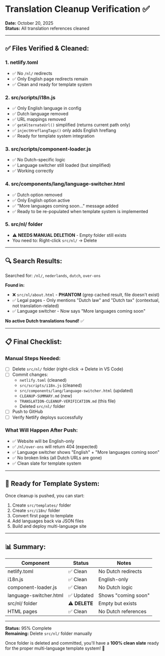 # Translation Cleanup Verification ✅

**Date:** October 20, 2025  
**Status:** All translation references cleaned

---

## ✅ Files Verified & Cleaned:

### 1. **netlify.toml**
- ✅ No `/nl/` redirects
- ✅ Only English page redirects remain
- ✅ Clean and ready for template system

### 2. **src/scripts/i18n.js**
- ✅ Only English language in config
- ✅ Dutch language removed
- ✅ URL mappings removed
- ✅ `getAlternateUrl()` simplified (returns current path only)
- ✅ `injectHreflangTags()` only adds English hreflang
- ✅ Ready for template system integration

### 3. **src/scripts/component-loader.js**
- ✅ No Dutch-specific logic
- ✅ Language switcher still loaded (but simplified)
- ✅ Working correctly

### 4. **src/components/lang/language-switcher.html**
- ✅ Dutch option removed
- ✅ Only English option active
- ✅ "More languages coming soon..." message added
- ✅ Ready to be re-populated when template system is implemented

### 5. **src/nl/ folder**
- ⚠️ **NEEDS MANUAL DELETION** - Empty folder still exists
- You need to: Right-click `src/nl/` → Delete

---

## 🔍 Search Results:

Searched for: `/nl/`, `nederlands`, `dutch`, `over-ons`

**Found in:**
- ❌ `src/nl/about.html` - **PHANTOM** (grep cached result, file doesn't exist)
- ✅ Legal pages - Only mentions "Dutch law" and "Dutch tax" (contextual, not translation-related)
- ✅ Language switcher - Now says "More languages coming soon"

**No active Dutch translations found!** ✅

---

## 📋 Final Checklist:

### Manual Steps Needed:
- [ ] Delete `src/nl/` folder (right-click → Delete in VS Code)
- [ ] Commit changes:
  - `netlify.toml` (cleaned)
  - `src/scripts/i18n.js` (cleaned)
  - `src/components/lang/language-switcher.html` (updated)
  - `CLEANUP-SUMMARY.md` (new)
  - `TRANSLATION-CLEANUP-VERIFICATION.md` (this file)
  - Deleted `src/nl/` folder
- [ ] Push to GitHub
- [ ] Verify Netlify deploys successfully

### What Will Happen After Push:
- ✅ Website will be English-only
- ✅ `/nl/over-ons` will return 404 (expected)
- ✅ Language switcher shows "English" + "More languages coming soon"
- ✅ No broken links (all Dutch URLs are gone)
- ✅ Clean slate for template system

---

## 🚀 Ready for Template System:

Once cleanup is pushed, you can start:

1. Create `src/templates/` folder
2. Create `src/i18n/` folder  
3. Convert first page to template
4. Add languages back via JSON files
5. Build and deploy multi-language site

---

## 📊 Summary:

| Component | Status | Notes |
|-----------|--------|-------|
| netlify.toml | ✅ Clean | No Dutch redirects |
| i18n.js | ✅ Clean | English-only |
| component-loader.js | ✅ Clean | No Dutch logic |
| language-switcher.html | ✅ Updated | Shows "coming soon" |
| src/nl/ folder | ⚠️ **DELETE** | Empty but exists |
| HTML pages | ✅ Clean | No Dutch references |

---

**Status:** 95% Complete  
**Remaining:** Delete `src/nl/` folder manually

Once folder is deleted and committed, you'll have a **100% clean slate** ready for the proper multi-language template system! 🎯
